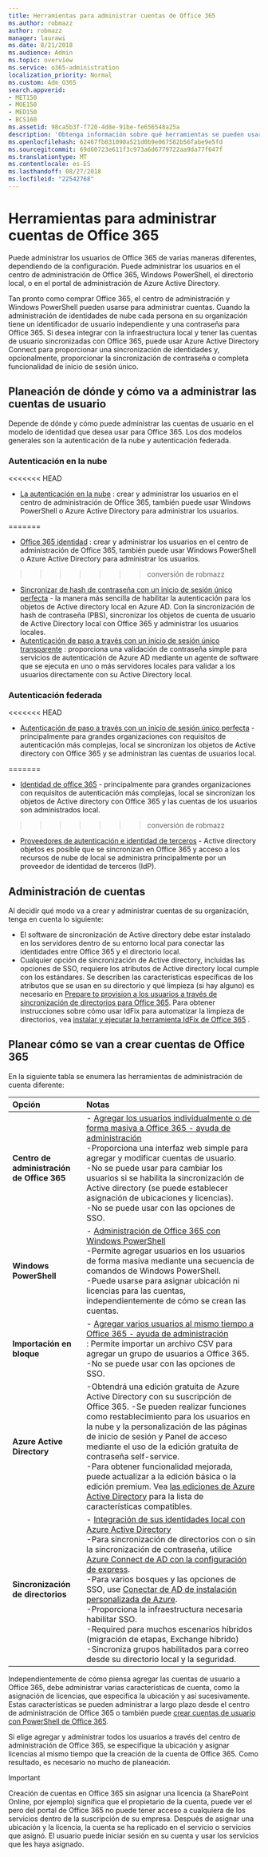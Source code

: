 ```yaml
---
title: Herramientas para administrar cuentas de Office 365
ms.author: robmazz
author: robmazz
manager: laurawi
ms.date: 8/21/2018
ms.audience: Admin
ms.topic: overview
ms.service: o365-administration
localization_priority: Normal
ms.custom: Adm_O365
search.appverid:
- MET150
- MOE150
- MED150
- BCS160
ms.assetid: 98ca5b3f-f720-4d8e-91be-fe656548a25a
description: 'Obtenga información sobre qué herramientas se pueden usar para administrar los usuarios de Office 365, y cómo puede usar depende de cómo administrar las identidades de usuario. '
ms.openlocfilehash: 62467fb031090a521d0b9e067582b56fabe9e5fd
ms.sourcegitcommit: 69d60723e611f3c973a6d6779722aa9da77f647f
ms.translationtype: MT
ms.contentlocale: es-ES
ms.lasthandoff: 08/27/2018
ms.locfileid: "22542768"
---
```

# <a name="tools-to-manage-office-365-accounts"></a>Herramientas para administrar cuentas de Office 365

Puede administrar los usuarios de Office 365 de varias maneras diferentes, dependiendo de la configuración. Puede administrar los usuarios en el centro de administración de Office 365, Windows PowerShell, el directorio local, o en el portal de administración de Azure Active Directory. 

Tan pronto como comprar Office 365, el centro de administración y Windows PowerShell pueden usarse para administrar cuentas. Cuando la administración de identidades de nube cada persona en su organización tiene un identificador de usuario independiente y una contraseña para Office 365. Si desea integrar con la infraestructura local y tener las cuentas de usuario sincronizadas con Office 365, puede usar Azure Active Directory Connect para proporcionar una sincronización de identidades y, opcionalmente, proporcionar la sincronización de contraseña o completa funcionalidad de inicio de sesión único.
  
## <a name="plan-for-where-and-how-you-will-manage-your-user-accounts"></a>Planeación de dónde y cómo va a administrar las cuentas de usuario

Depende de dónde y cómo puede administrar las cuentas de usuario en el modelo de identidad que desea usar para Office 365. Los dos modelos generales son la autenticación de la nube y autenticación federada.
  
### <a name="cloud-authentication"></a>Autenticación en la nube

<<<<<<< HEAD
- [La autenticación en la nube](about-office-365-identity.md#cloud-authentication) : crear y administrar los usuarios en el centro de administración de Office 365, también puede usar Windows PowerShell o Azure Active Directory para administrar los usuarios. 
    
=======
- [Office 365 identidad](about-office-365-identity.md) : crear y administrar los usuarios en el centro de administración de Office 365, también puede usar Windows PowerShell o Azure Active Directory para administrar los usuarios.
>>>>>>> conversión de robmazz
- [Sincronizar de hash de contraseña con un inicio de sesión único perfecta](about-office-365-identity.md) - la manera más sencilla de habilitar la autenticación para los objetos de Active directory local en Azure AD. Con la sincronización de hash de contraseña (PBS), sincronizar los objetos de cuenta de usuario de Active Directory local con Office 365 y administrar los usuarios locales. 
- [Autenticación de paso a través con un inicio de sesión único transparente](about-office-365-identity.md) : proporciona una validación de contraseña simple para servicios de autenticación de Azure AD mediante un agente de software que se ejecuta en uno o más servidores locales para validar a los usuarios directamente con su Active Directory local. 
    
### <a name="federated-authentication"></a>Autenticación federada

<<<<<<< HEAD
- [Autenticación de paso a través con un inicio de sesión único perfecta](about-office-365-identity.md#pass-through-authentication-with-seamless-single-sign-on) - principalmente para grandes organizaciones con requisitos de autenticación más complejas, local se sincronizan los objetos de Active directory con Office 365 y se administran las cuentas de usuarios local. 
    
=======
- [Identidad de office 365](about-office-365-identity.md) - principalmente para grandes organizaciones con requisitos de autenticación más complejas, local se sincronizan los objetos de Active directory con Office 365 y las cuentas de los usuarios son administrados local. 
>>>>>>> conversión de robmazz
- [Proveedores de autenticación e identidad de terceros](about-office-365-identity.md) - Active directory objetos es posible que se sincronizan en Office 365 y acceso a los recursos de nube de local se administra principalmente por un proveedor de identidad de terceros (IdP). 
    
## <a name="managing-accounts"></a>Administración de cuentas

Al decidir qué modo va a crear y administrar cuentas de su organización, tenga en cuenta lo siguiente:
  
- El software de sincronización de Active directory debe estar instalado en los servidores dentro de su entorno local para conectar las identidades entre Office 365 y el directorio local.
- Cualquier opción de sincronización de Active directory, incluidas las opciones de SSO, requiere los atributos de Active directory local cumple con los estándares. Se describen las características específicas de los atributos que se usan en su directorio y qué limpieza (si hay alguno) es necesario en [Prepare to provision a los usuarios a través de sincronización de directorios para Office 365](prepare-for-directory-synchronization.md). Para obtener instrucciones sobre cómo usar IdFix para automatizar la limpieza de directorios, vea [instalar y ejecutar la herramienta IdFix de Office 365](install-and-run-idfix.md) . 
    
## <a name="plan-how-you-are-going-to-create-office-365-accounts"></a>Planear cómo se van a crear cuentas de Office 365
En la siguiente tabla se enumera las herramientas de administración de cuenta diferente:
    
|**Opción**|**Notas**|
|:-----|:-----|
|**Centro de administración de Office 365** | - [Agregar los usuarios individualmente o de forma masiva a Office 365 - ayuda de administración](https://support.office.com/article/1970f7d6-03b5-442f-b385-5880b9c256ec) <br> -Proporciona una interfaz web simple para agregar y modificar cuentas de usuario. <br> -No se puede usar para cambiar los usuarios si se habilita la sincronización de Active directory (se puede establecer asignación de ubicaciones y licencias). <br> -No se puede usar con las opciones de SSO. <br> |
|**Windows PowerShell** | - [Administración de Office 365 con Windows PowerShell](https://go.microsoft.com/fwlink/p/?LinkId=698471) <br> -Permite agregar usuarios en los usuarios de forma masiva mediante una secuencia de comandos de Windows PowerShell. <br> -Puede usarse para asignar ubicación ni licencias para las cuentas, independientemente de cómo se crean las cuentas. <br> |
|**Importación en bloque** | - [Agregar varios usuarios al mismo tiempo a Office 365 - ayuda de administración](add-several-users-at-the-same-time.md) <br> : Permite importar un archivo CSV para agregar un grupo de usuarios a Office 365. <br> -No se puede usar con las opciones de SSO. <br> |
|**Azure Active Directory** | -Obtendrá una edición gratuita de Azure Active Directory con su suscripción de Office 365. -Se pueden realizar funciones como restablecimiento para los usuarios en la nube y la personalización de las páginas de inicio de sesión y Panel de acceso mediante el uso de la edición gratuita de contraseña self-service.<br> -Para obtener funcionalidad mejorada, puede actualizar a la edición básica o la edición premium. Vea [las ediciones de Azure Active Directory](https://go.microsoft.com/fwlink/p/?LinkId=698465) para la lista de características compatibles.<br> |
|**Sincronización de directorios** | - [Integración de sus identidades local con Azure Active Directory](https://go.microsoft.com/fwlink/p/?LinkID=624168) <br> -Para sincronización de directorios con o sin la sincronización de contraseña, utilice [Azure Connect de AD con la configuración de express](https://go.microsoft.com/fwlink/p/?LinkID=698537).  <br>  -Para varios bosques y las opciones de SSO, use [Conectar de AD de instalación personalizada de Azure](https://go.microsoft.com/fwlink/p/?LinkId=698430). <br> -Proporciona la infraestructura necesaria habilitar SSO. <br> -Required para muchos escenarios híbridos (migración de etapas, Exchange híbrido) <br> -Sincroniza grupos habilitados para correo desde su directorio local y la seguridad. <br> |
   
Independientemente de cómo piensa agregar las cuentas de usuario a Office 365, debe administrar varias características de cuenta, como la asignación de licencias, que especifica la ubicación y así sucesivamente. Estas características se pueden administrar a largo plazo desde el centro de administración de Office 365 o también puede [crear cuentas de usuario con PowerShell de Office 365](https://go.microsoft.com/fwlink/p/?LinkId=717083).
    
Si elige agregar y administrar todos los usuarios a través del centro de administración de Office 365, se especifique la ubicación y asignar licencias al mismo tiempo que la creación de la cuenta de Office 365. Como resultado, es necesario no mucho de planeación.
    
> [!IMPORTANT]
> Creación de cuentas en Office 365 sin asignar una licencia (a SharePoint Online, por ejemplo) significa que el propietario de la cuenta, puede ver el pero del portal de Office 365 no puede tener acceso a cualquiera de los servicios dentro de la suscripción de su empresa. Después de asignar una ubicación y la licencia, la cuenta se ha replicado en el servicio o servicios que asignó. El usuario puede iniciar sesión en su cuenta y usar los servicios que les haya asignado.
